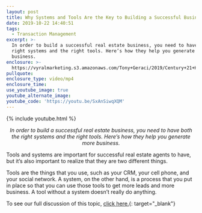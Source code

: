 ```yaml
---
layout: post
title: Why Systems and Tools Are the Key to Building a Successful Business
date: 2019-10-22 14:40:51
tags:
  - Transaction Management
excerpt: >-
  In order to build a successful real estate business, you need to have both the
  right systems and the right tools. Here’s how they help you generate more
  business.
enclosure: >-
  https://vyralmarketing.s3.amazonaws.com/Tony+Geraci/2019/Century+21+HomeStar+_+Tools+and+Systems.mp4
pullquote:
enclosure_type: video/mp4
enclosure_time:
use_youtube_image: true
youtube_alternate_image:
youtube_code: 'https://youtu.be/SxAnSiwqXQM'
---
```


{% include youtube.html %}

<p style="text-align: center;"><em>In order to build a successful real estate business, you need to have both the right systems and the right tools. Here’s how they help you generate more business.</em></p>

Tools and systems are important for successful real estate agents to have, but it’s also important to realize that they are two different things.

Tools are the things that you use, such as your CRM, your cell phone, and your social network. A system, on the other hand, is a process that you put in place so that you can use those tools to get more leads and more business. A tool without a system doesn’t really do anything.

To see our full discussion of this topic, [click here.](https://youtu.be/DR8qr2ocE9k){: target="_blank"}

&nbsp;